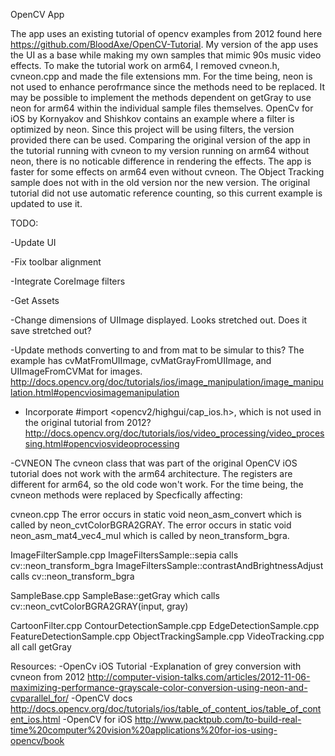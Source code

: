 OpenCV App

The app uses an existing tutorial of opencv examples from 2012 found here https://github.com/BloodAxe/OpenCV-Tutorial. My version of the app uses the UI as a base while making my own samples that mimic 90s music video effects. To make the tutorial work on arm64, I removed cvneon.h, cvneon.cpp and made the file extensions mm. For the time being, neon is not used to enhance perofrmance since the methods need to be replaced. It may be possible to implement the methods dependent on getGray to use neon for arm64 within the individual sample files themselves. OpenCv for iOS by Kornyakov and Shishkov contains an example where a filter is optimized by neon. Since this project will be using filters, the version provided there can be used. Comparing the original version of the app in the tutorial running with cvneon to my version running on arm64 without neon, there is no noticable difference in rendering the effects. The app is faster for some effects on arm64 even without cvneon. The Object Tracking sample does not with in the old version nor the new version. The original tutorial did not use automatic reference counting, so this current example is updated to use it. 

TODO:

-Update UI 

-Fix toolbar alignment

-Integrate CoreImage filters  

-Get Assets 

-Change dimensions of UIImage displayed. Looks stretched out. Does it save stretched out? 

-Update methods converting to and from mat to be simular to this? The example has cvMatFromUIImage, cvMatGrayFromUIImage, and UIImageFromCVMat for images. 
	http://docs.opencv.org/doc/tutorials/ios/image_manipulation/image_manipulation.html#opencviosimagemanipulation

- Incorporate #import <opencv2/highgui/cap_ios.h>, which is not used in the original tutorial from 2012? 
	http://docs.opencv.org/doc/tutorials/ios/video_processing/video_processing.html#opencviosvideoprocessing

-CVNEON 
The cvneon class that was part of the original OpenCV iOS tutorial does not work with the arm64 architecture. The registers are different for arm64, so the old code won't work. For the time being, the cvneon methods were replaced by Specfically affecting: 

cvneon.cpp
	The error occurs in static void neon_asm_convert which is called by neon_cvtColorBGRA2GRAY.
	The error occurs in static void neon_asm_mat4_vec4_mul which is called by neon_transform_bgra. 

ImageFilterSample.cpp 
	ImageFiltersSample::sepia calls cv::neon_transform_bgra	
	ImageFiltersSample::contrastAndBrightnessAdjust calls cv::neon_transform_bgra	

SampleBase.cpp
	SampleBase::getGray which calls cv::neon_cvtColorBGRA2GRAY(input, gray)

CartoonFilter.cpp
ContourDetectionSample.cpp
EdgeDetectionSample.cpp
FeatureDetectionSample.cpp
ObjectTrackingSample.cpp
VideoTracking.cpp
	all call getGray


Resources:
	-OpenCv iOS Tutorial
	-Explanation of grey conversion with cvneon from 2012
	http://computer-vision-talks.com/articles/2012-11-06-maximizing-performance-grayscale-color-conversion-using-neon-and-cvparallel_for/
	-OpenCV docs 
	http://docs.opencv.org/doc/tutorials/ios/table_of_content_ios/table_of_content_ios.html
	-OpenCV for iOS 
	http://www.packtpub.com/to-build-real-time%20computer%20vision%20applications%20for-ios-using-opencv/book
